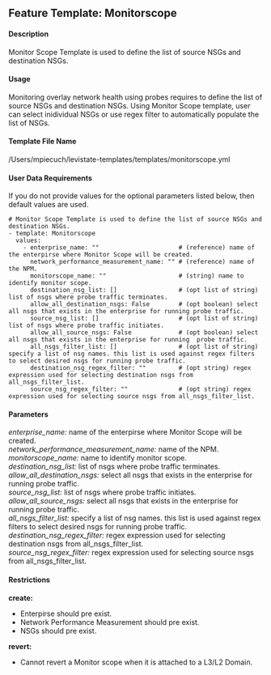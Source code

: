 ## Feature Template: Monitorscope
#### Description
Monitor Scope Template is used to define the list of source NSGs and destination NSGs.

#### Usage
Monitoring overlay network health using probes requires to define the list of source NSGs and destination NSGs. Using Monitor Scope template, user can select inidividual NSGs or use regex filter to automatically populate the list of NSGs.

#### Template File Name
/Users/mpiecuch/levistate-templates/templates/monitorscope.yml

#### User Data Requirements
If you do not provide values for the optional parameters listed below, then default values are used.

```
# Monitor Scope Template is used to define the list of source NSGs and destination NSGs.
- template: Monitorscope
  values:
    - enterprise_name: ""                      # (reference) name of the enterpirse where Monitor Scope will be created.
      network_performance_measurement_name: "" # (reference) name of the NPM.
      monitorscope_name: ""                    # (string) name to identify monitor scope.
      destination_nsg_list: []                 # (opt list of string) list of nsgs where probe traffic terminates.
      allow_all_destination_nsgs: False        # (opt boolean) select all nsgs that exists in the enterprise for running probe traffic.
      source_nsg_list: []                      # (opt list of string) list of nsgs where probe traffic initiates.
      allow_all_source_nsgs: False             # (opt boolean) select all nsgs that exists in the enterprise for running  probe traffic.
      all_nsgs_filter_list: []                 # (opt list of string) specify a list of nsg names. this list is used against regex filters to select desired nsgs for running probe traffic.
      destination_nsg_regex_filter: ""         # (opt string) regex expression used for selecting destination nsgs from all_nsgs_filter_list.
      source_nsg_regex_filter: ""              # (opt string) regex expression used for selecting source nsgs from all_nsgs_filter_list.

```

#### Parameters
*enterprise_name:* name of the enterpirse where Monitor Scope will be created.<br>
*network_performance_measurement_name:* name of the NPM.<br>
*monitorscope_name:* name to identify monitor scope.<br>
*destination_nsg_list:* list of nsgs where probe traffic terminates.<br>
*allow_all_destination_nsgs:* select all nsgs that exists in the enterprise for running probe traffic.<br>
*source_nsg_list:* list of nsgs where probe traffic initiates.<br>
*allow_all_source_nsgs:* select all nsgs that exists in the enterprise for running  probe traffic.<br>
*all_nsgs_filter_list:* specify a list of nsg names. this list is used against regex filters to select desired nsgs for running probe traffic.<br>
*destination_nsg_regex_filter:* regex expression used for selecting destination nsgs from all_nsgs_filter_list.<br>
*source_nsg_regex_filter:* regex expression used for selecting source nsgs from all_nsgs_filter_list.<br>


#### Restrictions
**create:**
* Enterpirse should pre exist.
* Network Performance Measurement should pre exist.
* NSGs should pre exist.

**revert:**
* Cannot revert a Monitor scope when it is attached to a L3/L2 Domain.

